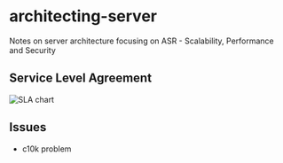 # architecting-server
Notes on server architecture focusing on ASR - Scalability, Performance and Security


## Service Level Agreement
 ![SLA chart](../resources/SLA%20chart.png)
## Issues
* c10k problem

